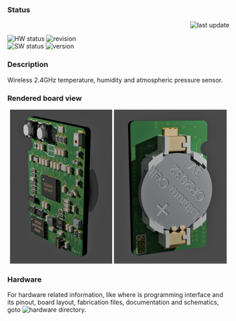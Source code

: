 ### Status
<p align="right">
  <img height="25px" src="https://img.shields.io/badge/last update-06.04.2024-blue?style=flat" alt="last update">
</p>
<p align="left">
  <img height="25px" src="https://img.shields.io/badge/hardware status-on review-blue?style=flat" alt="HW status">
  <img height="25px" src="https://img.shields.io/badge/active HW revision-Rev.1-blue?style=flat" alt="revision">
  </br>
  <img height="25px" src="https://img.shields.io/badge/software status-not started-blue?style=flat" alt="SW status">
  <img height="25px" src="https://img.shields.io/badge/active SW version-0.0.0-blue?style=flat" alt="version">
</p>

### Description
Wireless 2.4GHz temperature, humidity and atmospheric pressure sensor.

### Rendered board view

<p align="middle">
  <img src="/assets/render-top.png" height="350" />
  <img src="/assets/render-bottom.png" height="350" /> 
</p>

### Hardware
For hardware related information, like where is programming interface and its
pinout, board layout, fabrication files, documentation and schematics, goto
![hardware](/hardware) directory.